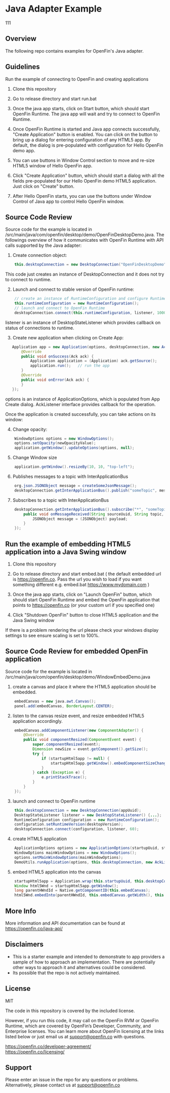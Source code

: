 # Java Adapter Example
111
## Overview
The following repo contains examples for OpenFin's Java adapter.

## Guidelines
Run the example of connecting to OpenFin and creating applications

1. Clone this repository

2. Go to release directory and start run.bat

3. Once the java app starts, click on Start button, which should start OpenFin Runtime.  The java app will wait and try to connect to OpenFin Runtime.

4. Once OpenFin Runtime is started and Java app connects successfully,  "Create Application" button is enabled.  You can click on the button to bring up a dialog for entering configuration of any HTML5 app.  By default, the dialog is pre-populated with configuration for Hello OpenFin demo app.

5. You can use buttons in Window Control section to move and re-size HTML5 window of Hello OpenFin app.

6. Click "Create Application" button, which should start a dialog with all the fields pre-populated for our Hello OpenFin demo HTML5 application.  Just click on "Create" button.

7. After Hello OpenFin starts, you can use the buttons under Window Control of Java app to control Hello OpenFin window.

## Source Code Review

Source code for the example is located in /src/main/java/com/openfin/desktop/demo/OpenFinDesktopDemo.java.  The followings overview of how it communicates with OpenFin Runtime with API calls supported by the Java adapter:

1. Create connection object:

```java
	this.desktopConnection = new DesktopConnection("OpenFinDesktopDemo");
```
   This code just creates an instance of DesktopConnection and it does not try to connect to runtime.

2. Launch and connect to stable version of OpenFin runtime:

```java
	// create an instance of RuntimeConfiguration and configure Runtime by setting properties in RuntimeConfiguration
	this.runtimeConfiguration = new RuntimeConfiguration();
	// launch and connect to OpenFin Runtime
	desktopConnection.connect(this.runtimeConfiguration, listener, 10000);
```
   listener is an instance of DesktopStateListener which provides callback on status of connections to runtime.

3. Create new application when clicking on Create App:

 ```java
	Application app = new Application(options, desktopConnection, new AckListener() {
		@Override
		public void onSuccess(Ack ack) {
			Application application = (Application) ack.getSource();
			application.run();   // run the app
		}
		@Override
		public void onError(Ack ack) {
		}
	});
```
   options is an instance of ApplicationOptions, which is populated from App Create dialog.  AckListener interface provides callback for the operation.

   Once the application is created successfully, you can take actions on its window:

4.  Change opacity:

```java
	WindowOptions options = new WindowOptions();
	options.setOpacity(newOpacityValue);
	application.getWindow().updateOptions(options, null);
```

5. Change Window size

```java
	application.getWindow().resizeBy(10, 10, "top-left");
```

6. Publishes messages to a topic with InterApplicationBus

```java
	org.json.JSONObject message = createSomeJsonMessage();
	desktopConnection.getInterApplicationBus().publish("someTopic", message);
```

7. Subscribes to a topic with InterApplicationBus

```java
	desktopConnection.getInterApplicationBus().subscribe("*", "someTopic", new BusListener() {
		public void onMessageReceived(String sourceUuid, String topic, Object payload) {
			JSONObject message = (JSONObject) payload;
		}
	});
```

## Run the example of embedding HTML5 application into a Java Swing window

1. Clone this repository

2. Go to release directory and start embed.bat ( the default embedded url is https://openfin.co. Pass the url you wish to load if you want something different e.g. embed.bat https://www.mydomain.com )

3. Once the java app starts, click on "Launch OpenFin" button, which should start OpenFin Runtime and embed the OpenFin application that points to https://openfin.co (or your custom url if you specified one)

4. Click "Shutdown OpenFin" button to close HTML5 application and the Java Swing window

If there is a problem rendering the url please check your windows display settings to see ensure scaling is set to 100%.

## Source Code Review for embedded OpenFin application

Source code for the example is located in /src/main/java/com/openfin/desktop/demo/WindowEmbedDemo.java

1. create a canvas and place it where the HTML5 application should be embedded.

```java
	embedCanvas = new java.awt.Canvas();
	panel.add(embedCanvas, BorderLayout.CENTER);
```

2. listen to the canvas resize event, and resize embedded HTML5 application accordingly.

```java
	embedCanvas.addComponentListener(new ComponentAdapter() {
	    @Override
	    public void componentResized(ComponentEvent event) {
	        super.componentResized(event);
	        Dimension newSize = event.getComponent().getSize();
	        try {
	            if (startupHtml5app != null) {
	                startupHtml5app.getWindow().embedComponentSizeChange((int)newSize.getWidth(), (int)newSize.getHeight());
	            }
	        } catch (Exception e) {
	            e.printStackTrace();
	        }
	    }
	});
```

3. launch and connect to OpenFin runtime 

```java
	this.desktopConnection = new DesktopConnection(appUuid);
	DesktopStateListener listener = new DesktopStateListener() {...};
	RuntimeConfiguration configuration = new RuntimeConfiguration();
	configuration.setRuntimeVersion(desktopVersion);
	desktopConnection.connect(configuration, listener, 60);
```

4. create HTML5 application

```java
	ApplicationOptions options = new ApplicationOptions(startupUuid, startupUuid, openfin_app_url);
	WindowOptions mainWindowOptions = new WindowOptions();
	options.setMainWindowOptions(mainWindowOptions);
	DemoUtils.runApplication(options, this.desktopConnection, new AckListener() {...});
```

5. embed HTML5 application into the canvas

```java
	startupHtml5app = Application.wrap(this.startupUuid, this.desktopConnection);
	Window html5Wnd = startupHtml5app.getWindow();
	long parentHWndId = Native.getComponentID(this.embedCanvas);
	html5Wnd.embedInto(parentHWndId, this.embedCanvas.getWidth(), this.embedCanvas.getHeight(), new AckListener() {...});
```

## More Info
More information and API documentation can be found at https://openfin.co/java-api/

## Disclaimers
* This is a starter example and intended to demonstrate to app providers a sample of how to approach an implementation. There are potentially other ways to approach it and alternatives could be considered. 
* Its possible that the repo is not actively maintained.

## License
MIT

The code in this repository is covered by the included license.

However, if you run this code, it may call on the OpenFin RVM or OpenFin Runtime, which are covered by OpenFin’s Developer, Community, and Enterprise licenses. You can learn more about OpenFin licensing at the links listed below or just email us at support@openfin.co with questions.

https://openfin.co/developer-agreement/ <br/>
https://openfin.co/licensing/

## Support
Please enter an issue in the repo for any questions or problems. 
<br> Alternatively, please contact us at support@openfin.co
